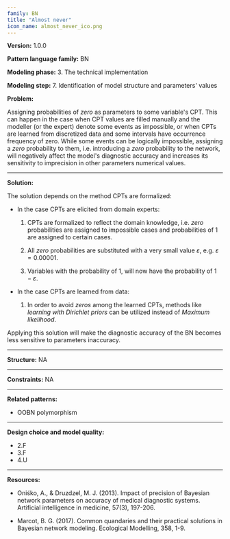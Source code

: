 ```yaml
---
family: BN
title: "Almost never"
icon_name: almost_never_ico.png
---
```


**Version:** 1.0.0

**Pattern language family:** BN

**Modeling phase:**
    3. The technical implementation

**Modeling step:**
    7. Identification of model structure and parameters' values

**Problem:**

Assigning probabilities of *zero* as parameters to some variable's CPT. This can happen in the case when CPT values are filled manually and the modeller (or the expert) denote some events as impossible, or when CPTs are learned from discretized data and some intervals have occurrence frequency of zero. While some events can be logically impossible, assigning a *zero* probability to them, i.e. introducing a *zero* probability to the network, will negatively affect the model's diagnostic accuracy and increases its sensitivity to imprecision in other parameters numerical values.

***

**Solution:**

The solution depends on the method CPTs are formalized:

- In the case CPTs are elicited from domain experts:

    1. CPTs are formalized to reflect the domain knowledge, i.e. *zero*
        probabilities are assigned to impossible cases and probabilities
        of 1 are assigned to certain cases.

    2. All *zero* probabilities are substituted with a very small value
        $\varepsilon$, e.g. $\varepsilon = 0.00001$.

    3. Variables with the probability of 1, will now have the
        probability of $1-\varepsilon$.

- In the case CPTs are learned from data:

    1. In order to avoid *zeros* among the learned CPTs, methods like
        *learning with Dirichlet priors* can be utilized instead of
        *Maximum likelihood*.

Applying this solution will make the diagnostic accuracy of the BN becomes less sensitive to parameters inaccuracy.

***

**Structure:**
NA

***

**Constraints:**
NA

***

**Related patterns:**

- OOBN polymorphism

***

**Design choice and model quality:**

- 2.F
- 3.F
- 4.U

***

**Resources:**

- Oniśko, A., & Druzdzel, M. J. (2013). Impact of precision of Bayesian network parameters on accuracy of medical diagnostic systems. Artificial intelligence in medicine, 57(3), 197-206.

- Marcot, B. G. (2017). Common quandaries and their practical solutions in Bayesian network modeling. Ecological Modelling, 358, 1-9.
